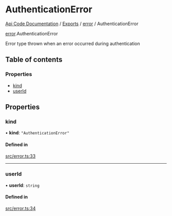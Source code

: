 # AuthenticationError
 
[Api Code Documentation](../README.md) / [Exports](../modules.md) / [error](../modules/error.md) / AuthenticationError

[error](../modules/error.md).AuthenticationError

Error type thrown when an error occurred during authentication

## Table of contents

### Properties

- [kind](error.AuthenticationError.md#kind)
- [userId](error.AuthenticationError.md#userid)

## Properties

### kind

• **kind**: ``"AuthenticationError"``

#### Defined in

[src/error.ts:33](https://github.com/openkfw/TruBudget/blob/e3c318d/api/src/error.ts#L33)

___

### userId

• **userId**: `string`

#### Defined in

[src/error.ts:34](https://github.com/openkfw/TruBudget/blob/e3c318d/api/src/error.ts#L34)
